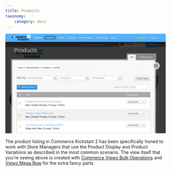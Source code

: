 ```yaml
---
title: Products
taxonomy:
    category: docs
---
```


![Products listing in Drupal Commerce Kickstart 2](../../images/products-intro.png)

<p>The product listing in Commerce Kickstart 2 has been specifically honed to work with Store Managers that use the Product Display and Product Variations as described in the most common scenario. The view itself that you're seeing above is created with <a href="http://drupal.org/project/commerce_vbo_views">Commerce Views Bulk Operations</a> and <a href="http://drupal.org/project/views_megarow">Views Mega Row</a> for the extra fancy parts.</p>

